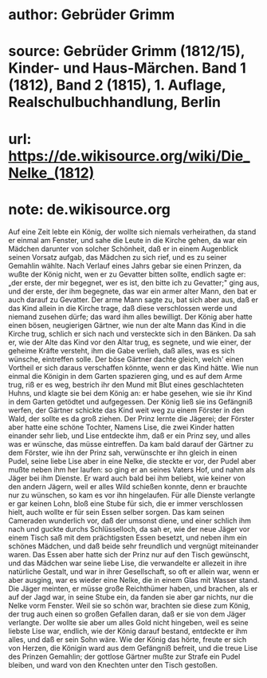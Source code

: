 # author: Gebrüder Grimm
# source: Gebrüder Grimm (1812/15), Kinder- und Haus-Märchen. Band 1 (1812), Band 2 (1815), 1. Auflage, Realschulbuchhandlung, Berlin
# url: https://de.wikisource.org/wiki/Die_Nelke_(1812)
# note: de.wikisource.org

Auf eine Zeit lebte ein König, der wollte sich niemals verheirathen, da stand er einmal  am Fenster, und sahe die Leute in die Kirche gehen, da war ein Mädchen darunter von solcher Schönheit, daß er in einem Augenblick seinen Vorsatz aufgab, das Mädchen zu sich rief, und es zu seiner Gemahlin wählte. Nach Verlauf eines Jahrs gebar sie einen Prinzen, da wußte der König nicht, wen er zu Gevatter bitten sollte, endlich sagte er: „der erste, der mir begegnet, wer es ist, den bitte ich zu Gevatter;" ging aus, und der erste, der ihm begegnete, das war ein armer alter Mann, den bat er auch darauf zu Gevatter. Der arme Mann sagte zu, bat sich aber aus, daß er das Kind allein in die Kirche trage, daß diese verschlossen werde und niemand zusehen dürfe; das ward ihm alles bewilligt. Der König aber hatte einen bösen, neugierigen Gärtner, wie nun der alte Mann das Kind in die Kirche trug, schlich er sich nach und versteckte sich in den Bänken. Da sah er, wie der Alte das Kind vor den Altar trug, es segnete, und wie einer, der geheime Kräfte versteht, ihm die Gabe verlieh, daß alles, was es sich wünsche, eintreffen solle. Der böse Gärtner dachte gleich, welch' einen Vortheil er sich daraus verschaffen könnte, wenn er das Kind hätte. Wie nun einmal die Königin in dem Garten spazieren ging, und es auf dem Arme trug, riß er es weg, bestrich ihr den Mund mit Blut eines geschlachteten Huhns,  und klagte sie bei dem König an: er habe gesehen, wie sie ihr Kind in dem Garten getödtet und aufgegessen. Der König ließ sie ins Gefängniß werfen, der Gärtner schickte das Kind weit weg zu einem Förster in den Wald, der sollte es da groß ziehen. Der Prinz lernte die Jägerei; der Förster aber hatte eine schöne Tochter, Namens Lise, die zwei Kinder hatten einander sehr lieb, und Lise entdeckte ihm, daß er ein Prinz sey, und alles was er wünsche, das müsse eintreffen. Da kam bald darauf der Gärtner zu dem Förster, wie ihn der Prinz sah, verwünschte er ihn gleich in einen Pudel, seine liebe Lise aber in eine Nelke, die steckte er vor, der Pudel aber mußte neben ihm her laufen: so ging er an seines Vaters Hof, und nahm als Jäger bei ihm Dienste. Er ward auch bald bei ihm beliebt, wie keiner von den andern Jägern, weil er alles Wild schießen konnte, denn er brauchte nur zu wünschen, so kam es vor ihn hingelaufen. Für alle Dienste verlangte er gar keinen Lohn, bloß eine Stube für sich, die er immer verschlossen hielt, auch wollte er für sein Essen selber sorgen. Das kam seinen Cameraden wunderlich vor, daß der umsonst diene, und einer schlich ihm nach und guckte durchs Schlüsselloch, da sah er, wie der neue Jäger vor einem Tisch saß mit dem prächtigsten Essen besetzt, und neben ihm ein schönes  Mädchen, und daß beide sehr freundlich und vergnügt miteinander waren. Das Essen aber hatte sich der Prinz nur auf den Tisch gewünscht, und das Mädchen war seine liebe Lise, die verwandelte er allezeit in ihre natürliche Gestalt, und war in ihrer Gesellschaft, so oft er allein war, wenn er aber ausging, war es wieder eine Nelke, die in einem Glas mit Wasser stand. Die Jäger meinten, er müsse große Reichthümer haben, und brachen, als er auf der Jagd war, in seine Stube ein, da fanden sie aber gar nichts, nur die Nelke vorm Fenster. Weil sie so schön war, brachten sie diese zum König, der trug auch einen so großen Gefallen daran, daß er sie von dem Jäger verlangte. Der wollte sie aber um alles Gold nicht hingeben, weil es seine liebste Lise war, endlich, wie der König darauf bestand, entdeckte er ihm alles, und daß er sein Sohn wäre. Wie der König das hörte, freute er sich von Herzen, die Königin ward aus dem Gefängniß befreit, und die treue Lise des Prinzen Gemahlin; der gottlose Gärtner mußte zur Strafe ein Pudel bleiben, und ward von den Knechten unter den Tisch gestoßen. 

